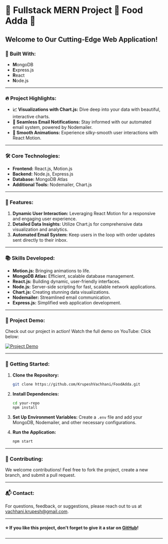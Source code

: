 # 🌟 Fullstack MERN Project 🌟 Food Adda 🌟

## Welcome to Our Cutting-Edge Web Application!

### 🚀 Built With:
- **M**ongoDB
- **E**xpress.js
- **R**eact
- **N**ode.js

---

### 🔥 Project Highlights:
- **📈 Visualizations with Chart.js:** Dive deep into your data with beautiful, interactive charts.
- **💌 Seamless Email Notifications:** Stay informed with our automated email system, powered by Nodemailer.
- **🎨 Smooth Animations:** Experience silky-smooth user interactions with React Motion.

---

### 🛠️ Core Technologies:
- **Frontend:** React.js, Motion.js
- **Backend:** Node.js, Express.js
- **Database:** MongoDB Atlas
- **Additional Tools:** Nodemailer, Chart.js

---

### 🧩 Features:
1. **Dynamic User Interaction:** Leveraging React Motion for a responsive and engaging user experience.
2. **Detailed Data Insights:** Utilize Chart.js for comprehensive data visualization and analytics.
3. **Automated Email System:** Keep users in the loop with order updates sent directly to their inbox.

---

### 📚 Skills Developed:
- **Motion.js:** Bringing animations to life.
- **MongoDB Atlas:** Efficient, scalable database management.
- **React.js:** Building dynamic, user-friendly interfaces.
- **Node.js:** Server-side scripting for fast, scalable network applications.
- **Chart.js:** Creating stunning data visualizations.
- **Nodemailer:** Streamlined email communication.
- **Express.js:** Simplified web application development.

---

### 🎥 Project Demo:
Check out our project in action! Watch the full demo on YouTube:
Click below:

[![Project Demo](https://img.youtube.com/vi/8_U81HTZNJg/maxresdefault.jpg)](https://youtu.be/8_U81HTZNJg)

---

### 🚀 Getting Started:
1. **Clone the Repository:**
    ```sh
    git clone https://github.com/KrupeshVachhani/FoodAdda.git
    ```
2. **Install Dependencies:**
    ```sh
    cd your-repo
    npm install
    ```
3. **Set Up Environment Variables:**
    Create a `.env` file and add your MongoDB, Nodemailer, and other necessary configurations.

4. **Run the Application:**
    ```sh
    npm start
    ```

---

### 🌟 Contributing:
We welcome contributions! Feel free to fork the project, create a new branch, and submit a pull request.

---

### 📬 Contact:
For questions, feedback, or suggestions, please reach out to us at [vachhani.krupesh@gmail.com](mailto:vachhani.krupesh@gmail.com).

---

#### ⭐ If you like this project, don't forget to give it a star on [GitHub](https://github.com/KrupeshVachhani/FoodAdda/)!

---
